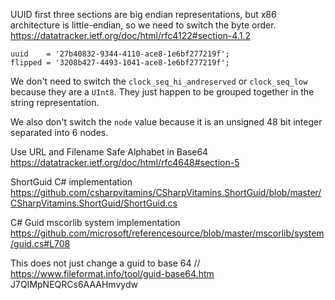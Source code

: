 UUID first three sections are big endian representations, but x86 architecture
is little-endian, so we need to switch the byte order.
https://datatracker.ietf.org/doc/html/rfc4122#section-4.1.2

```
uuid    = '27b40832-9344-4110-ace8-1e6bf277219f';
flipped = '3208b427-4493-1041-ace8-1e6bf277219f';
```

We don't need to switch the `clock_seq_hi_andreserved` or `clock_seq_low`
because they are a `UInt8`. They just happen to be grouped together in the
string representation.

We also don't switch the `node` value because it is an unsigned 48 bit integer
separated into 6 nodes.

Use URL and Filename Safe Alphabet in Base64
https://datatracker.ietf.org/doc/html/rfc4648#section-5

ShortGuid C# implementation
https://github.com/csharpvitamins/CSharpVitamins.ShortGuid/blob/master/CSharpVitamins.ShortGuid/ShortGuid.cs

C# Guid mscorlib system implementation
https://github.com/microsoft/referencesource/blob/master/mscorlib/system/guid.cs#L708


This does not just change a guid to base 64
// https://www.fileformat.info/tool/guid-base64.htm J7QIMpNEQRCs6AAAHmvydw
